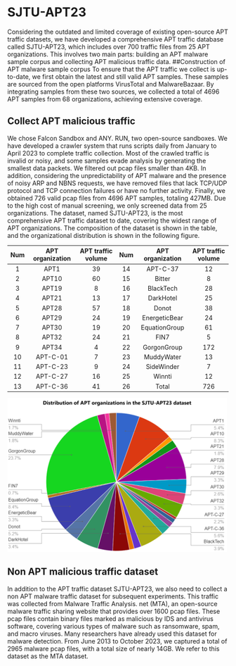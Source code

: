 # SJTU-APT23
Considering the outdated and limited coverage of existing open-source APT traffic datasets, we have developed a comprehensive APT traffic database called SJTU-APT23, which includes over 700 traffic files from 25 APT organizations. This involves two main parts: building an APT malware sample corpus and collecting APT malicious traffic data.
##Construction of APT malware sample corpus
To ensure that the APT traffic we collect is up-to-date, we first obtain the latest and still valid APT samples. These samples are sourced from the open platforms VirusTotal and MalwareBazaar. By integrating samples from these two sources, we collected a total of 4696 APT samples from 68 organizations, achieving extensive coverage.
## Collect APT malicious traffic
We chose Falcon Sandbox and ANY. RUN, two open-source sandboxes. We have developed a crawler system that runs scripts daily from January to April 2023 to complete traffic collection.
Most of the crawled traffic is invalid or noisy, and some samples evade analysis by generating the smallest data packets. We filtered out pcap files smaller than 4KB. In addition, considering the unpredictability of APT malware and the presence of noisy ARP and NBNS requests, we have removed files that lack TCP/UDP protocol and TCP connection failures or have no further activity.
Finally, we obtained 726 valid pcap files from 4696 APT samples, totaling 427MB. Due to the high cost of manual screening, we only screened data from 25 organizations. The dataset, named SJTU-APT23, is the most comprehensive APT traffic dataset to date, covering the widest range of APT organizations. The composition of the dataset is shown in the table, and the organizational distribution is shown in the following figure.

Num | APT organization | APT traffic volume | Num | APT organization | APT traffic volume
| :----: | :----: | :----: | :----: | :-----: | :----: |
1 | APT1 | 39 | 14 | APT-C-37 | 12 
2 | APT10 | 60 | 15 | Bitter | 8 
3 | APT19 | 8 | 16 | BlackTech | 28 
4 | APT21 | 13 | 17 | DarkHotel | 25 
5 | APT28 | 57 | 18 | Donot | 38 
6 | APT29 | 24 | 19 | EnergeticBear | 24 
7 | APT30 | 19 | 20 | EquationGroup | 61 
8 | APT32 | 24 | 21 | FIN7 | 5 
9 | APT34 | 4 | 22 | GorgonGroup | 172 
10 | APT-C-01 | 7 | 23 | MuddyWater | 13 
11 | APT-C-23 | 9 | 24 | SideWinder | 7 
12 | APT-C-27 | 16 | 25 | Winnti | 12 
13 | APT-C-36 | 41 | 26 | Total | 726 

<img src="https://github.com/Netsec-SJTU/SJTU-APT23/blob/main/APT_organization.png" width="500" height="350" />

## Non APT malicious traffic dataset
In addition to the APT traffic dataset SJTU-APT23, we also need to collect a non APT malware traffic dataset for subsequent experiments. This traffic was collected from Malware Traffic Analysis. net (MTA), an open-source malware traffic sharing website that provides over 1600 pcap files. These pcap files contain binary files marked as malicious by IDS and antivirus software, covering various types of malware such as ransomware, spam, and macro viruses. Many researchers have already used this dataset for malware detection. From June 2013 to October 2023, we captured a total of 2965 malware pcap files, with a total size of nearly 14GB. We refer to this dataset as the MTA dataset.
